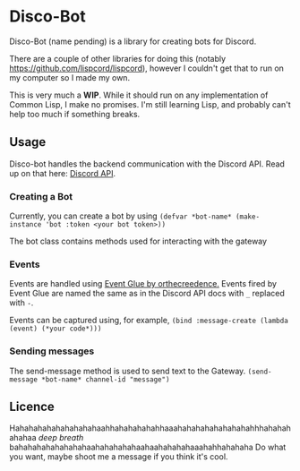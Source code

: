 # Disco-Bot

Disco-Bot (name pending) is a library for creating bots for Discord.

There are a couple of other libraries for doing this (notably https://github.com/lispcord/lispcord), however I couldn't get that to run on my computer so I made my own.

This is very much a **WIP**. While it should run on any implementation of Common Lisp, I make no promises. I'm still learning Lisp, and probably can't help too much if something breaks.

## Usage
Disco-bot handles the backend communication with the Discord API. Read up on that here: [Discord API](https://discordapp.com/developers/docs/intro).

### Creating a Bot
Currently, you can create a bot by using `(defvar *bot-name* (make-instance 'bot :token <your bot token>))`

The bot class contains methods used for interacting with the gateway

### Events
Events are handled using [Event Glue by orthecreedence.](https://github.com/orthecreedence/event-glue/) Events fired by Event Glue are named the same as in the Discord API docs with `_` replaced with `-`.

Events can be captured using, for example, `(bind :message-create (lambda (event)
			(*your code*)))`

### Sending messages
The send-message method is used to send text to the Gateway.
`(send-message *bot-name* channel-id "message")`

## Licence
Hahahahahahahahahahaahhahahahahahhaaahahahahahahahahahhhahahahahahaa
*deep breath*
bahahahahahahahahaahahahahahaahaahahahahaaahahhahahaha
Do what you want, maybe shoot me a message if you think it's cool.

